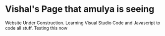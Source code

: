<html>
<body>
<h1>Vishal's Page that amulya is seeing</h1>
<p>Website Under Construction.
Learning Visual Studio Code and Javascript to code all stuff.
Testing this now</p>
</body>
</html>